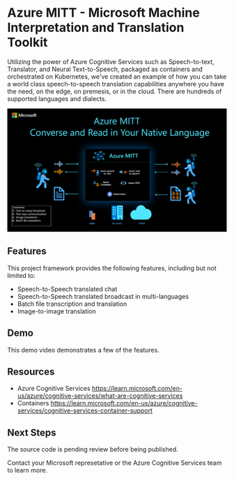 # Azure MITT - Microsoft Machine Interpretation and Translation Toolkit

Utilizing the power of Azure Cognitive Services such as Speech-to-text, Translator, and Neural Text-to-Speech, packaged as containers and orchestrated on Kubernetes, we've created an example of how you can take a world class speech-to-speech translation capabilities anywhere you have the need, on the edge, on premesis, or in the cloud. There are hundreds of supported languages and dialects.

<img src="MITTOV1.png" alt="MITT Overview">

## Features

This project framework provides the following features, including but not limited to:

* Speech-to-Speech translated chat
* Speech-to-Speech translated broadcast in multi-languages
* Batch file transcription and translation
* Image-to-image translation

## Demo

This demo video demonstrates a few of the features. <HERE>


## Resources
 * Azure Cognitive Services https://learn.microsoft.com/en-us/azure/cognitive-services/what-are-cognitive-services
 * Containers https://learn.microsoft.com/en-us/azure/cognitive-services/cognitive-services-container-support

## Next Steps
The source code is pending review before being published.

Contact your Microsoft represetative or the Azure Cognitive Services team to learn more.
